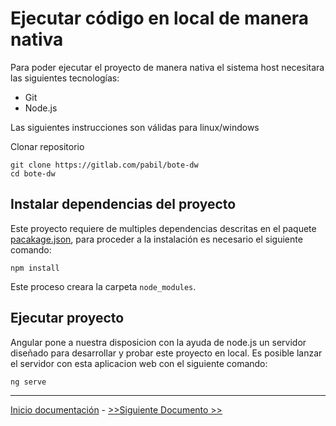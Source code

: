 # Ejecutar código en local de manera nativa

Para poder ejecutar el proyecto de manera nativa el sistema host necesitara las siguientes tecnologías: 
- Git
- Node.js

Las siguientes instrucciones son válidas para linux/windows

Clonar repositorio
```
git clone https://gitlab.com/pabil/bote-dw
cd bote-dw
```

## Instalar dependencias del proyecto

Este proyecto requiere de multiples dependencias descritas en el paquete [pacakage.json](package.json), para proceder a 
la instalación es necesario el siguiente comando:
```
npm install
```
Este proceso creara la carpeta `node_modules`.

## Ejecutar proyecto

Angular pone a nuestra disposicion con la ayuda de node.js un servidor diseñado para desarrollar y probar este proyecto en local.
Es posible lanzar el servidor con esta aplicacion web con el siguiente comando:

```
ng serve
```


---

[Inicio documentación](../README.md) - [>>Siguiente Documento >>](cordova.md)
